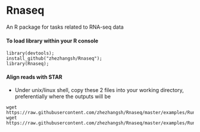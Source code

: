 # Rnaseq
An R package for tasks related to RNA-seq data


#### To load library within your R console
```
library(devtools);
install_github("zhezhangsh/Rnaseq");
library(Rnaseq);
```


#### Align reads with STAR

- Under unix/linux shell, copy these 2 files into your working directory, preferentially where the outputs will be
```
wget https://raw.githubusercontent.com/zhezhangsh/Rnaseq/master/examples/RunStar.yaml
wget https://raw.githubusercontent.com/zhezhangsh/Rnaseq/master/examples/RunStar.r
```
